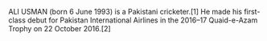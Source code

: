 ALI USMAN (born 6 June 1993) is a Pakistani cricketer.[1] He made his first-class debut for Pakistan International Airlines in the 2016–17 Quaid-e-Azam Trophy on 22 October 2016.[2]
